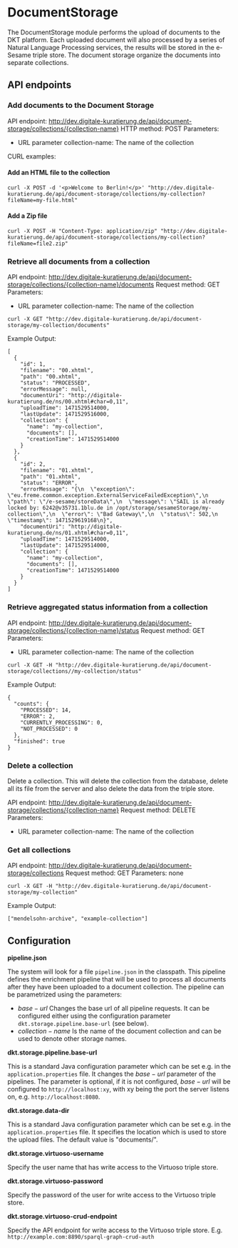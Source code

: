 # DocumentStorage

The DocumentStorage module performs the upload of documents to the DKT platform. Each uploaded document will also processed by a series of Natural Language Processing services, the results will be stored in the e-Sesame triple store. The document storage organize the documents into separate collections.

## API endpoints

### Add documents to the Document Storage

API endpoint: http://dev.digitale-kuratierung.de/api/document-storage/collections/{collection-name}
HTTP method: POST
Parameters:
* URL parameter collection-name: The name of the collection

CURL examples:

#### Add an HTML file to the collection

```
curl -X POST -d '<p>Welcome to Berlin!</p>' "http://dev.digitale-kuratierung.de/api/document-storage/collections/my-collection?fileName=my-file.html"
```

#### Add a Zip file

```
curl -X POST -H "Content-Type: application/zip" "http://dev.digitale-kuratierung.de/api/document-storage/collections/my-collection?fileName=file2.zip"
```

### Retrieve all documents from a collection

API endpoint: http://dev.digitale-kuratierung.de/api/document-storage/collections/{collection-name}/documents
Request method: GET
Parameters: 
* URL parameter collection-name: The name of the collection

```
curl -X GET "http://dev.digitale-kuratierung.de/api/document-storage/my-collection/documents"
```

Example Output:

```
[
  {
    "id": 1,
    "filename": "00.xhtml",
    "path": "00.xhtml",
    "status": "PROCESSED",
    "errorMessage": null,
    "documentUri": "http://digitale-kuratierung.de/ns/00.xhtml#char=0,11",
    "uploadTime": 1471529514000,
    "lastUpdate": 1471529516000,
    "collection": {
      "name": "my-collection",
      "documents": [],
      "creationTime": 1471529514000
    }
  },
  {
    "id": 2,
    "filename": "01.xhtml",
    "path": "01.xhtml",
    "status": "ERROR",
    "errorMessage": "{\n  \"exception\": \"eu.freme.common.exception.ExternalServiceFailedException\",\n  \"path\": \"/e-sesame/storeData\",\n  \"message\": \"SAIL is already locked by: 6242@v35731.1blu.de in /opt/storage/sesameStorage/my-collection\",\n  \"error\": \"Bad Gateway\",\n  \"status\": 502,\n  \"timestamp\": 1471529619168\n}",
    "documentUri": "http://digitale-kuratierung.de/ns/01.xhtml#char=0,11",
    "uploadTime": 1471529514000,
    "lastUpdate": 1471529514000,
    "collection": {
      "name": "my-collection",
      "documents": [],
      "creationTime": 1471529514000
    }
  }
]
```

### Retrieve aggregated status information from a collection


API endpoint: http://dev.digitale-kuratierung.de/api/document-storage/collections/{collection-name}/status
Request method: GET
Parameters: 
* URL parameter collection-name: The name of the collection

```
curl -X GET -H "http://dev.digitale-kuratierung.de/api/document-storage/collections//my-collection/status"
```

Example Output:

```
{
  "counts": {
    "PROCESSED": 14,
    "ERROR": 2,
    "CURRENTLY_PROCESSING": 0,
    "NOT_PROCESSED": 0
  },
  "finished": true
}
```

### Delete a collection

Delete a collection. This will delete the collection from the database, delete all its file from the server and also delete the data from the triple store.

API endpoint: http://dev.digitale-kuratierung.de/api/document-storage/collections/{collection-name}
Request method: DELETE
Parameters:
* URL parameter collection-name: The name of the collection

### Get all collections

API endpoint: http://dev.digitale-kuratierung.de/api/document-storage/collections
Request method: GET
Parameters: none

```
curl -X GET -H "http://dev.digitale-kuratierung.de/api/document-storage/my-collection"
```

Example Output:

```
["mendelsohn-archive", "example-collection"]
```


## Configuration

**pipeline.json**

The system will look for a file `pipeline.json` in the classpath. This pipeline defines the enrichment pipeline that will be used to process all documents after they have been uploaded to a document collection. The pipeline can be parametrized using the parameters:

* $base-url$ Changes the base url of all pipeline requests. It can be configured either using the configuration parameter `dkt.storage.pipeline.base-url` (see below).
* $collection-name$ Is the name of the document collection and can be used to denote other storage names.

**dkt.storage.pipeline.base-url**

This is a standard Java configuration parameter which can be set e.g. in the `application.properties` file. It changes the $base-url$ parameter of the pipelines. The parameter is optional, if it is not configured, $base-url$ will be configured to `http://localhost:xy`, with xy being the port the server listens on, e.g. `http://localhost:8080`.

**dkt.storage.data-dir**

This is a standard Java configuration parameter which can be set e.g. in the `application.properties` file. It specifies the location which is used to store the upload files. The default value is "documents/".

**dkt.storage.virtuoso-username**

Specify the user name that has write access to the Virtuoso triple store.

**dkt.storage.virtuoso-password**

Specify the password of the user for write access to the Virtuoso triple store.

**dkt.storage.virtuoso-crud-endpoint**

Specify the API endpoint for write access to the Virtuoso triple store. E.g. `http://example.com:8890/sparql-graph-crud-auth`
